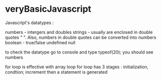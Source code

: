 # veryBasicJavascript

Javascript's datatypes :

numbers - intergers and doubles
strings - usually are enclosed in double quotes " ". Also, numbers in double quotes can be converted into numbers
boolean - true/false
undefined
null 

to check the datatype go to console and type typeof(20);
you should see numbers

for loop  is effective with array loop
for loop has 3 stages : initialization, condtion; increment
then a statement is generated



